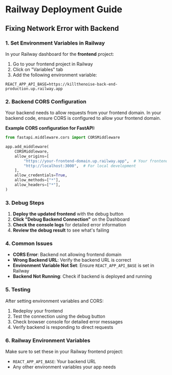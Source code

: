# Railway Deployment Guide

## Fixing Network Error with Backend

### 1. Set Environment Variables in Railway

In your Railway dashboard for the **frontend** project:

1. Go to your frontend project in Railway
2. Click on "Variables" tab
3. Add the following environment variable:

```
REACT_APP_API_BASE=https://killthenoise-back-end-production.up.railway.app
```

### 2. Backend CORS Configuration

Your backend needs to allow requests from your frontend domain. In your backend code, ensure CORS is configured to allow your frontend domain.

**Example CORS configuration for FastAPI:**
```python
from fastapi.middleware.cors import CORSMiddleware

app.add_middleware(
    CORSMiddleware,
    allow_origins=[
        "https://your-frontend-domain.up.railway.app",  # Your frontend URL
        "http://localhost:3000",  # For local development
    ],
    allow_credentials=True,
    allow_methods=["*"],
    allow_headers=["*"],
)
```

### 3. Debug Steps

1. **Deploy the updated frontend** with the debug button
2. **Click "Debug Backend Connection"** on the Dashboard
3. **Check the console logs** for detailed error information
4. **Review the debug result** to see what's failing

### 4. Common Issues

- **CORS Error**: Backend not allowing frontend domain
- **Wrong Backend URL**: Verify the backend URL is correct
- **Environment Variable Not Set**: Ensure `REACT_APP_API_BASE` is set in Railway
- **Backend Not Running**: Check if backend is deployed and running

### 5. Testing

After setting environment variables and CORS:

1. Redeploy your frontend
2. Test the connection using the debug button
3. Check browser console for detailed error messages
4. Verify backend is responding to direct requests

### 6. Railway Environment Variables

Make sure to set these in your Railway frontend project:
- `REACT_APP_API_BASE`: Your backend URL
- Any other environment variables your app needs
